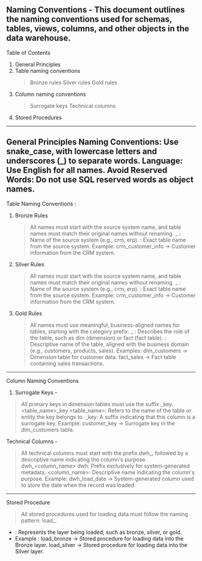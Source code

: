 Naming Conventions -
This document outlines the naming conventions used for schemas, tables, views, columns, and other objects in the data warehouse.
----------------------------------------------------------------------------------------------------------------------------------
Table of Contents
1. General Principles
2. Table naming conventions
   > Bronze rules
   > Silver rules
   > Gold rules
3. Column naming conventions
   > Surrogate keys
   > Technical columns
4. Stored Procedures
-------------------------------------------------------------------------------------------------------------------------------------
General Principles
Naming Conventions: Use snake_case, with lowercase letters and underscores (_) to separate words.
Language: Use English for all names.
Avoid Reserved Words: Do not use SQL reserved words as object names.
--------------------------------------------------------------------------------------------------------------------------------------
Table Naming Conventions :
1. Bronze Rules
   > All names must start with the source system name, and table names must match their original names without renaming.
   > <sourcesystem>_<entity>
    <sourcesystem>: Name of the source system (e.g., crm, erp).
    <entity>: Exact table name from the source system.
    Example: crm_customer_info → Customer information from the CRM system.
2. Silver Rules
   > All names must start with the source system name, and table names must match their original names without renaming.
   > <sourcesystem>_<entity>
     <sourcesystem>: Name of the source system (e.g., crm, erp).
     <entity>: Exact table name from the source system.
     Example: crm_customer_info → Customer information from the CRM system.
3. Gold Rules
   > All names must use meaningful, business-aligned names for tables, starting with the category prefix.
   > <category>_<entity>
     <category>: Describes the role of the table, such as dim (dimension) or fact (fact table).
     <entity>: Descriptive name of the table, aligned with the business domain (e.g., customers, products, sales).
     Examples:
     dim_customers → Dimension table for customer data.
     fact_sales → Fact table containing sales transactions.
---------------------------------------------------------------------------------------------------------------------------
Column Naming Conventions
1. Surrogate Keys -
  > All primary keys in dimension tables must use the suffix _key.
  > <table_name>_key
    <table_name>: Refers to the name of the table or entity the key belongs to.
    _key: A suffix indicating that this column is a surrogate key.
    Example: customer_key → Surrogate key in the dim_customers table.

Technical Columns -
 > All technical columns must start with the prefix dwh_, followed by a descriptive name indicating the column's purpose.
 > dwh_<column_name>
   dwh: Prefix exclusively for system-generated metadata.
   <column_name>: Descriptive name indicating the column's purpose.
   Example: dwh_load_date → System-generated column used to store the date when the record was loaded.
---------------------------------------------------------------------------------------------------------------------------
Stored Procedure
> All stored procedures used for loading data must follow the naming pattern:
> load_<layer>.
  - <layer>: Represents the layer being loaded, such as bronze, silver, or gold.
  - Example :
    load_bronze → Stored procedure for loading data into the Bronze layer.
    load_silver → Stored procedure for loading data into the Silver layer.
